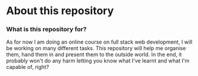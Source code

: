 # About this repository
<h3>What is this repository for?</h3>
As for now I am doing an online course on full stack web development, I will be working on many different tasks. This repository will help me organise them, hand them in and present them to the outside world. In the end, it probably won't do any harm letting you know what I've learnt and what I'm capable of, right?
